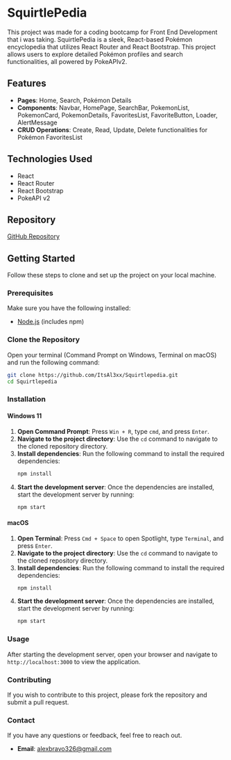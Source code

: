 
# SquirtlePedia

This project was made for a coding bootcamp for Front End Development that i was taking.
SquirtlePedia is a sleek, React-based Pokémon encyclopedia that utilizes React Router and React Bootstrap. This project allows users to explore detailed Pokémon profiles and search functionalities, all powered by PokeAPIv2.

## Features

- **Pages**: Home, Search, Pokémon Details
- **Components**: Navbar, HomePage, SearchBar, PokemonList, PokemonCard, PokemonDetails, FavoritesList, FavoriteButton, Loader, AlertMessage
- **CRUD Operations**: Create, Read, Update, Delete functionalities for Pokémon FavoritesList

## Technologies Used

- React
- React Router
- React Bootstrap
- PokeAPI v2

## Repository

[GitHub Repository](https://github.com/ItsAl3xx/Squirtlepedia.git)

## Getting Started

Follow these steps to clone and set up the project on your local machine.

### Prerequisites

Make sure you have the following installed:

- [Node.js](https://nodejs.org/) (includes npm)

### Clone the Repository

Open your terminal (Command Prompt on Windows, Terminal on macOS) and run the following command:

```sh
git clone https://github.com/ItsAl3xx/Squirtlepedia.git
cd Squirtlepedia
```

### Installation

#### Windows 11

1. **Open Command Prompt**: Press `Win + R`, type `cmd`, and press `Enter`.
2. **Navigate to the project directory**: Use the `cd` command to navigate to the cloned repository directory.
3. **Install dependencies**: Run the following command to install the required dependencies:
   ```sh
   npm install
   ```
4. **Start the development server**: Once the dependencies are installed, start the development server by running:
   ```sh
   npm start
   ```

#### macOS

1. **Open Terminal**: Press `Cmd + Space` to open Spotlight, type `Terminal`, and press `Enter`.
2. **Navigate to the project directory**: Use the `cd` command to navigate to the cloned repository directory.
3. **Install dependencies**: Run the following command to install the required dependencies:
   ```sh
   npm install
   ```
4. **Start the development server**: Once the dependencies are installed, start the development server by running:
   ```sh
   npm start
   ```

### Usage

After starting the development server, open your browser and navigate to `http://localhost:3000` to view the application.

### Contributing

If you wish to contribute to this project, please fork the repository and submit a pull request.


### Contact

If you have any questions or feedback, feel free to reach out.

- **Email**: [alexbravo326@gmail.com](mailto:alexbravo326@gmail.com)
